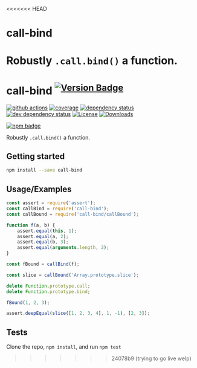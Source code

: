 <<<<<<< HEAD
# call-bind
Robustly `.call.bind()` a function.
=======
# call-bind <sup>[![Version Badge][npm-version-svg]][package-url]</sup>

[![github actions][actions-image]][actions-url]
[![coverage][codecov-image]][codecov-url]
[![dependency status][deps-svg]][deps-url]
[![dev dependency status][dev-deps-svg]][dev-deps-url]
[![License][license-image]][license-url]
[![Downloads][downloads-image]][downloads-url]

[![npm badge][npm-badge-png]][package-url]

Robustly `.call.bind()` a function.

## Getting started

```sh
npm install --save call-bind
```

## Usage/Examples

```js
const assert = require('assert');
const callBind = require('call-bind');
const callBound = require('call-bind/callBound');

function f(a, b) {
	assert.equal(this, 1);
	assert.equal(a, 2);
	assert.equal(b, 3);
	assert.equal(arguments.length, 2);
}

const fBound = callBind(f);

const slice = callBound('Array.prototype.slice');

delete Function.prototype.call;
delete Function.prototype.bind;

fBound(1, 2, 3);

assert.deepEqual(slice([1, 2, 3, 4], 1, -1), [2, 3]);
```

## Tests

Clone the repo, `npm install`, and run `npm test`

[package-url]: https://npmjs.org/package/call-bind
[npm-version-svg]: https://versionbadg.es/ljharb/call-bind.svg
[deps-svg]: https://david-dm.org/ljharb/call-bind.svg
[deps-url]: https://david-dm.org/ljharb/call-bind
[dev-deps-svg]: https://david-dm.org/ljharb/call-bind/dev-status.svg
[dev-deps-url]: https://david-dm.org/ljharb/call-bind#info=devDependencies
[npm-badge-png]: https://nodei.co/npm/call-bind.png?downloads=true&stars=true
[license-image]: https://img.shields.io/npm/l/call-bind.svg
[license-url]: LICENSE
[downloads-image]: https://img.shields.io/npm/dm/call-bind.svg
[downloads-url]: https://npm-stat.com/charts.html?package=call-bind
[codecov-image]: https://codecov.io/gh/ljharb/call-bind/branch/main/graphs/badge.svg
[codecov-url]: https://app.codecov.io/gh/ljharb/call-bind/
[actions-image]: https://img.shields.io/endpoint?url=https://github-actions-badge-u3jn4tfpocch.runkit.sh/ljharb/call-bind
[actions-url]: https://github.com/ljharb/call-bind/actions
>>>>>>> 24078b9 (trying to go live welp)
